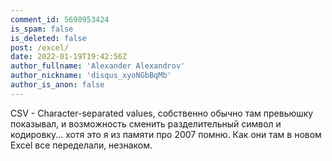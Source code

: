 ```yaml
---
comment_id: 5698953424
is_spam: false
is_deleted: false
post: /excel/
date: 2022-01-19T19:42:56Z
author_fullname: 'Alexander Alexandrov'
author_nickname: 'disqus_xyoNGbBqMb'
author_is_anon: false
---
```


<p>CSV - Character-separated values, собственно обычно там превьюшку показывал, и возможность сменить разделительный символ и кодировку... хотя это я из памяти про 2007 помню. Как они там в новом Excel все переделали, незнаком.</p>
